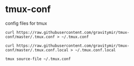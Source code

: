 # tmux-conf
config files for tmux

``` shell
curl https://raw.githubusercontent.com/gravitymir/tmux-conf/master/.tmux.conf > ~/.tmux.conf
```

``` shell
curl https://raw.githubusercontent.com/gravitymir/tmux-conf/master/.tmux.conf.local > ~/.tmux.conf.local
```

``` shell
tmux source-file ~/.tmux.conf
```

